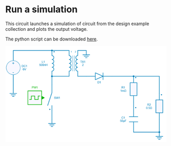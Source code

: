 # Run a simulation

This circuit launches a simulation of circuit from the design example collection and plots the output voltage.

The python script can be downloaded [here](1.%20Run%20Simulation.py).

![Flyback circuit](flyback.png)